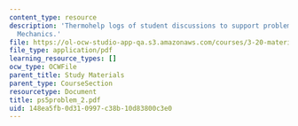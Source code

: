 ```yaml
---
content_type: resource
description: 'Thermohelp logs of student discussions to support problem sets: Statistical
  Mechanics.'
file: https://ol-ocw-studio-app-qa.s3.amazonaws.com/courses/3-20-materials-at-equilibrium-sma-5111-fall-2003/148ea5fb0d310997c38b10d83800c3e0_ps5problem_2.pdf
file_type: application/pdf
learning_resource_types: []
ocw_type: OCWFile
parent_title: Study Materials
parent_type: CourseSection
resourcetype: Document
title: ps5problem_2.pdf
uid: 148ea5fb-0d31-0997-c38b-10d83800c3e0
---
```

